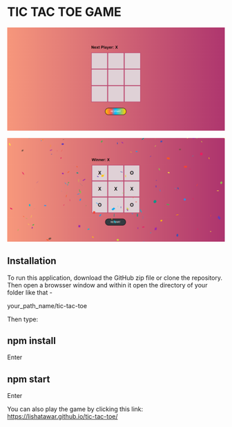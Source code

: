 # TIC TAC TOE GAME

![alt text](https://github.com/lishatawar/tic-tac-toe/blob/main/public/gamestart.png?raw=true)

![alt text](https://github.com/lishatawar/tic-tac-toe/blob/main/public/gameend.png?raw=true)

## Installation
To run this application, download the GitHub zip file or clone the repository. Then open a browsser window and within it open the directory of your folder like that - 

your_path_name/tic-tac-toe

Then type: 
## npm install 
Enter 

## npm start
Enter

You can also play the game by clicking this link: 
https://lishatawar.github.io/tic-tac-toe/
